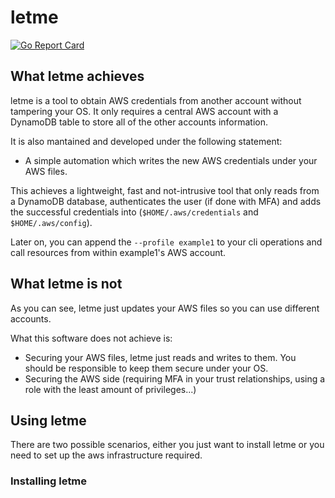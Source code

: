 # letme
[![Go Report Card](https://goreportcard.com/badge/github.com/lockedinspace/letme-go)](https://goreportcard.com/report/github.com/lockedinspace/letme-go)

## What letme achieves
letme is a tool to obtain AWS credentials from another account without tampering your OS. 
It only requires a central AWS account with a DynamoDB table to store all of the other accounts information.

It is also mantained and developed under the following statement:

- A simple automation which writes the new AWS credentials under your AWS files.

This achieves a lightweight, fast and not-intrusive tool that only reads from a DynamoDB database, authenticates the user (if done with MFA) and adds the successful credentials into (``$HOME/.aws/credentials`` and ``$HOME/.aws/config``).

Later on, you can append the  ``--profile example1`` to your cli operations and call resources from within example1's AWS account.

## What letme is not
As you can see, letme just updates your AWS files so you can use different accounts.

What this software does not achieve is:
- Securing your AWS files, letme just reads and writes to them. You should be responsible to keep them secure under your OS.
- Securing the AWS side (requiring MFA in your trust relationships, using a role with the least amount of privileges...)

## Using letme
There are two possible scenarios, either you just want to install letme or you need to set up the aws infrastructure required. 

### Installing letme